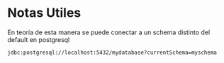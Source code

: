# Notas Utiles

En teoría de esta manera se puede conectar a un schema distinto del default en postgresql

```
jdbc:postgresql://localhost:5432/mydatabase?currentSchema=myschema
```